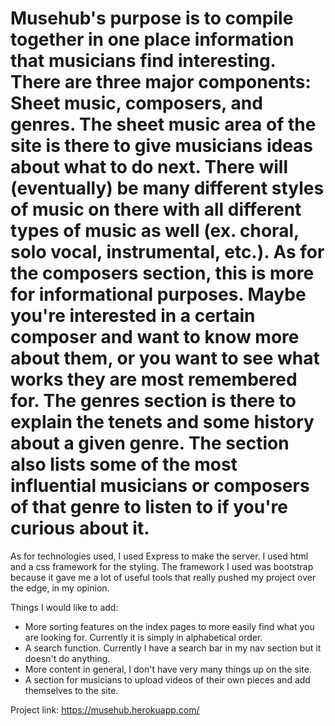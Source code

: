 # Musehub's purpose is to compile together in one place information that musicians find interesting. There are three major components: Sheet music, composers, and genres. The sheet music area of the site is there to give musicians ideas about what to do next. There will (eventually) be many different styles of music on there with all different types of music as well (ex. choral, solo vocal, instrumental, etc.). As for the composers section, this is more for informational purposes. Maybe you're interested in a certain composer and want to know more about them, or you want to see what works they are most remembered for. The genres section is there to explain the tenets and some history about a given genre. The section also lists some of the most influential musicians or composers of that genre to listen to if you're curious about it.

As for technologies used, I used Express to make the server. I used html and a css framework for the styling. The framework I used was bootstrap because it gave me a lot of useful tools that really pushed my project over the edge, in my opinion.

Things I would like to add:
  - More sorting features on the index pages to more easily find what you are looking for. Currently it is simply in alphabetical order.
  - A search function. Currently I have a search bar in my nav section but it doesn't do anything.
  - More content in general, I don't have very many things up on the site.
  - A section for musicians to upload videos of their own pieces and add themselves to the site.
  
Project link: https://musehub.herokuapp.com/
